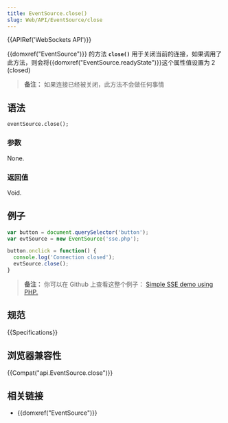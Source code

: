 ```yaml
---
title: EventSource.close()
slug: Web/API/EventSource/close
---
```

{{APIRef('WebSockets API')}}

{{domxref("EventSource")}} 的方法 **`close()`** 用于关闭当前的连接，如果调用了此方法，则会将{{domxref("EventSource.readyState")}}这个属性值设置为 2 (closed)

> **备注：** 如果连接已经被关闭，此方法不会做任何事情

## 语法

```
eventSource.close();
```

### 参数

None.

### 返回值

Void.

## 例子

```js
var button = document.querySelector('button');
var evtSource = new EventSource('sse.php');

button.onclick = function() {
  console.log('Connection closed');
  evtSource.close();
}
```

> **备注：** 你可以在 Github 上查看这整个例子： [Simple SSE demo using PHP.](https://github.com/mdn/dom-examples/tree/master/server-sent-events)

## 规范

{{Specifications}}

## 浏览器兼容性

{{Compat("api.EventSource.close")}}

## 相关链接

- {{domxref("EventSource")}}
